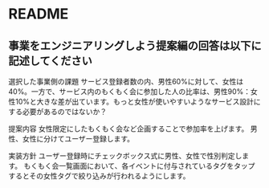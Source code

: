 # README



## 事業をエンジニアリングしよう提案編の回答は以下に記述してください
選択した事業側の課題 サービス登録者数の内、男性60%に対して、女性は40%。一方で、サービス内のもくもく会に参加した人の比率は、男性90%：女性10%と大きな差が出ています。もっと女性が使いやすいようなサービス設計にする必要があるのではないか？ 

提案内容
女性限定にしたもくもく会など企画することで参加率を上げます。
男性、女性に分けてユーザー登録します。

実装方針
ユーザー登録時にチェックボックス式に男性、女性で性別判定します。
もくもく会一覧画面において、各イベントに付与されているタグをタップするとその女性タグで絞り込みが行われるようにします。
